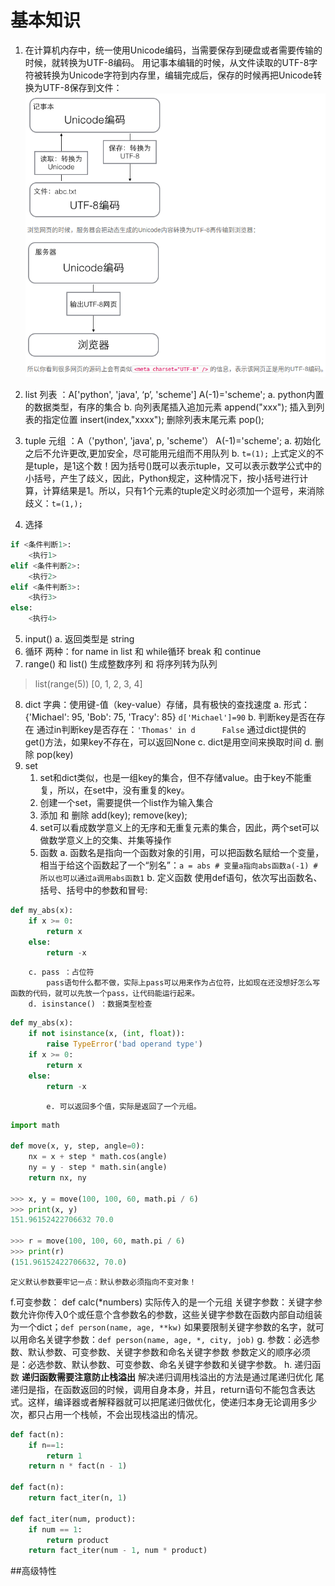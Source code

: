 # 基本知识
1. 在计算机内存中，统一使用Unicode编码，当需要保存到硬盘或者需要传输的时候，就转换为UTF-8编码。
   用记事本编辑的时候，从文件读取的UTF-8字符被转换为Unicode字符到内存里，编辑完成后，保存的时候再把Unicode转换为UTF-8保存到文件：
   ![](./image/unicode.png)

2. list 列表 ：A['python', 'java', ‘p’, 'scheme']  A(-1)='scheme';
a. python内置的数据类型，有序的集合
b. 向列表尾插入追加元素 append("xxx"); 
   插入到列表的指定位置 insert(index,"xxxx");
   删除列表末尾元素 pop();
3. tuple 元组 ：A（'python', 'java', p, 'scheme'）  A(-1)='scheme';
a. 初始化之后不允许更改,更加安全，尽可能用元组而不用队列
b. ``t=(1);`` 上式定义的不是tuple，是1这个数！因为括号()既可以表示tuple，又可以表示数学公式中的小括号，产生了歧义，因此，Python规定，这种情况下，按小括号进行计算，计算结果是1。所以，只有1个元素的tuple定义时必须加一个逗号，来消除歧义：``t=(1,);``
4. 选择
```Python
if <条件判断1>:
    <执行1>
elif <条件判断2>:
    <执行2>
elif <条件判断3>:
    <执行3>
else:
    <执行4>
```
5. input() 
a. 返回类型是 string
6. 循环
两种：for name in list 和 while循环
break 和 continue
7. range() 和 list()
生成整数序列 和 将序列转为队列
> list(range(5)) 
>[0, 1, 2, 3, 4]
8. dict 字典：使用键-值（key-value）存储，具有极快的查找速度
a. 形式：{'Michael': 95, 'Bob': 75, 'Tracy': 85} ``d['Michael']=90``
b. 判断key是否在存在
    通过in判断key是否存在：``'Thomas' in d      False``
    通过dict提供的get()方法，如果key不存在，可以返回None
c. dict是用空间来换取时间
d. 删除 pop(key)
9. set
    1. set和dict类似，也是一组key的集合，但不存储value。由于key不能重复，所以，在set中，没有重复的key。
    2. 创建一个set，需要提供一个list作为输入集合
    3. 添加 和 删除 
   add(key);  remove(key);
    4. set可以看成数学意义上的无序和无重复元素的集合，因此，两个set可以做数学意义上的交集、并集等操作
    5. 函数
        a. 函数名是指向一个函数对象的引用，可以把函数名赋给一个变量，相当于给这个函数起了一个“别名”：``a = abs # 变量a指向abs函数a(-1) # 所以也可以通过a调用abs函数1``
        b. 定义函数
            使用def语句，依次写出函数名、括号、括号中的参数和冒号:
```py
def my_abs(x):
    if x >= 0:
        return x
    else:
        return -x
```
        c. pass ：占位符
            pass语句什么都不做，实际上pass可以用来作为占位符，比如现在还没想好怎么写函数的代码，就可以先放一个pass，让代码能运行起来。
        d. isinstance() ：数据类型检查
```py
def my_abs(x):
    if not isinstance(x, (int, float)):
        raise TypeError('bad operand type')
    if x >= 0:
        return x
    else:
        return -x
```
            e. 可以返回多个值，实际是返回了一个元组。
```py
import math

def move(x, y, step, angle=0):
    nx = x + step * math.cos(angle)
    ny = y - step * math.sin(angle)
    return nx, ny

>>> x, y = move(100, 100, 60, math.pi / 6)
>>> print(x, y)
151.96152422706632 70.0

>>> r = move(100, 100, 60, math.pi / 6)
>>> print(r)
(151.96152422706632, 70.0)

```
    定义默认参数要牢记一点：默认参数必须指向不变对象！ 
f.可变参数： def calc(*numbers) 实际传入的是一个元组
  关键字参数：关键字参数允许你传入0个或任意个含参数名的参数，这些关键字参数在函数内部自动组装为一个dict；``def person(name, age, **kw)``
  如果要限制关键字参数的名字，就可以用命名关键字参数：``def person(name, age, *, city, job)``
g. 参数：必选参数、默认参数、可变参数、关键字参数和命名关键字参数
参数定义的顺序必须是：必选参数、默认参数、可变参数、命名关键字参数和关键字参数。
h. 递归函数
**递归函数需要注意防止栈溢出**
解决递归调用栈溢出的方法是通过尾递归优化
尾递归是指，在函数返回的时候，调用自身本身，并且，return语句不能包含表达式。这样，编译器或者解释器就可以把尾递归做优化，使递归本身无论调用多少次，都只占用一个栈帧，不会出现栈溢出的情况。
```py
def fact(n):
    if n==1:
        return 1
    return n * fact(n - 1)

def fact(n):
    return fact_iter(n, 1)

def fact_iter(num, product):
    if num == 1:
        return product
    return fact_iter(num - 1, num * product)

```
##高级特性




